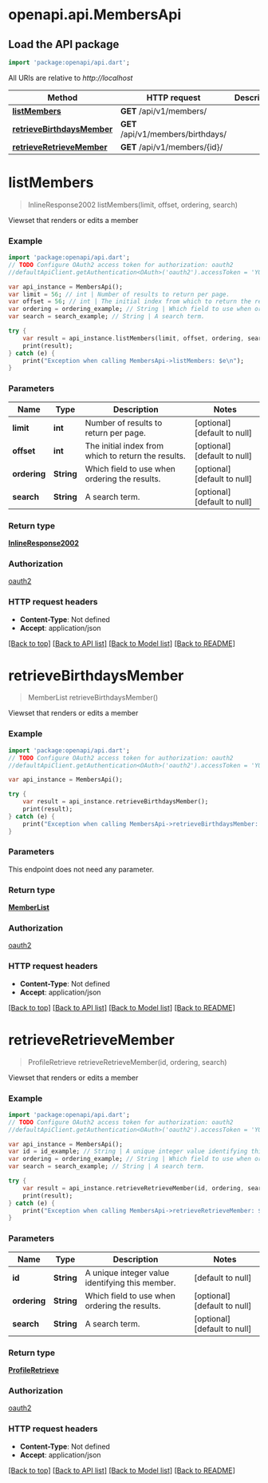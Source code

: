 # openapi.api.MembersApi

## Load the API package
```dart
import 'package:openapi/api.dart';
```

All URIs are relative to *http://localhost*

Method | HTTP request | Description
------------- | ------------- | -------------
[**listMembers**](MembersApi.md#listMembers) | **GET** /api/v1/members/ | 
[**retrieveBirthdaysMember**](MembersApi.md#retrieveBirthdaysMember) | **GET** /api/v1/members/birthdays/ | 
[**retrieveRetrieveMember**](MembersApi.md#retrieveRetrieveMember) | **GET** /api/v1/members/{id}/ | 


# **listMembers**
> InlineResponse2002 listMembers(limit, offset, ordering, search)



Viewset that renders or edits a member

### Example 
```dart
import 'package:openapi/api.dart';
// TODO Configure OAuth2 access token for authorization: oauth2
//defaultApiClient.getAuthentication<OAuth>('oauth2').accessToken = 'YOUR_ACCESS_TOKEN';

var api_instance = MembersApi();
var limit = 56; // int | Number of results to return per page.
var offset = 56; // int | The initial index from which to return the results.
var ordering = ordering_example; // String | Which field to use when ordering the results.
var search = search_example; // String | A search term.

try { 
    var result = api_instance.listMembers(limit, offset, ordering, search);
    print(result);
} catch (e) {
    print("Exception when calling MembersApi->listMembers: $e\n");
}
```

### Parameters

Name | Type | Description  | Notes
------------- | ------------- | ------------- | -------------
 **limit** | **int**| Number of results to return per page. | [optional] [default to null]
 **offset** | **int**| The initial index from which to return the results. | [optional] [default to null]
 **ordering** | **String**| Which field to use when ordering the results. | [optional] [default to null]
 **search** | **String**| A search term. | [optional] [default to null]

### Return type

[**InlineResponse2002**](InlineResponse2002.md)

### Authorization

[oauth2](../README.md#oauth2)

### HTTP request headers

 - **Content-Type**: Not defined
 - **Accept**: application/json

[[Back to top]](#) [[Back to API list]](../README.md#documentation-for-api-endpoints) [[Back to Model list]](../README.md#documentation-for-models) [[Back to README]](../README.md)

# **retrieveBirthdaysMember**
> MemberList retrieveBirthdaysMember()



Viewset that renders or edits a member

### Example 
```dart
import 'package:openapi/api.dart';
// TODO Configure OAuth2 access token for authorization: oauth2
//defaultApiClient.getAuthentication<OAuth>('oauth2').accessToken = 'YOUR_ACCESS_TOKEN';

var api_instance = MembersApi();

try { 
    var result = api_instance.retrieveBirthdaysMember();
    print(result);
} catch (e) {
    print("Exception when calling MembersApi->retrieveBirthdaysMember: $e\n");
}
```

### Parameters
This endpoint does not need any parameter.

### Return type

[**MemberList**](MemberList.md)

### Authorization

[oauth2](../README.md#oauth2)

### HTTP request headers

 - **Content-Type**: Not defined
 - **Accept**: application/json

[[Back to top]](#) [[Back to API list]](../README.md#documentation-for-api-endpoints) [[Back to Model list]](../README.md#documentation-for-models) [[Back to README]](../README.md)

# **retrieveRetrieveMember**
> ProfileRetrieve retrieveRetrieveMember(id, ordering, search)



Viewset that renders or edits a member

### Example 
```dart
import 'package:openapi/api.dart';
// TODO Configure OAuth2 access token for authorization: oauth2
//defaultApiClient.getAuthentication<OAuth>('oauth2').accessToken = 'YOUR_ACCESS_TOKEN';

var api_instance = MembersApi();
var id = id_example; // String | A unique integer value identifying this member.
var ordering = ordering_example; // String | Which field to use when ordering the results.
var search = search_example; // String | A search term.

try { 
    var result = api_instance.retrieveRetrieveMember(id, ordering, search);
    print(result);
} catch (e) {
    print("Exception when calling MembersApi->retrieveRetrieveMember: $e\n");
}
```

### Parameters

Name | Type | Description  | Notes
------------- | ------------- | ------------- | -------------
 **id** | **String**| A unique integer value identifying this member. | [default to null]
 **ordering** | **String**| Which field to use when ordering the results. | [optional] [default to null]
 **search** | **String**| A search term. | [optional] [default to null]

### Return type

[**ProfileRetrieve**](ProfileRetrieve.md)

### Authorization

[oauth2](../README.md#oauth2)

### HTTP request headers

 - **Content-Type**: Not defined
 - **Accept**: application/json

[[Back to top]](#) [[Back to API list]](../README.md#documentation-for-api-endpoints) [[Back to Model list]](../README.md#documentation-for-models) [[Back to README]](../README.md)

